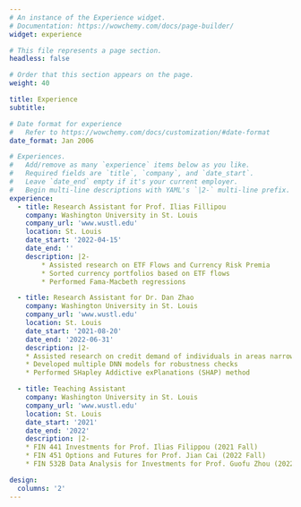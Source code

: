 ```yaml
---
# An instance of the Experience widget.
# Documentation: https://wowchemy.com/docs/page-builder/
widget: experience

# This file represents a page section.
headless: false

# Order that this section appears on the page.
weight: 40

title: Experience
subtitle:

# Date format for experience
#   Refer to https://wowchemy.com/docs/customization/#date-format
date_format: Jan 2006

# Experiences.
#   Add/remove as many `experience` items below as you like.
#   Required fields are `title`, `company`, and `date_start`.
#   Leave `date_end` empty if it's your current employer.
#   Begin multi-line descriptions with YAML's `|2-` multi-line prefix.
experience:
  - title: Research Assistant for Prof. Ilias Fillipou
    company: Washington University in St. Louis
    company_url: 'www.wustl.edu'
    location: St. Louis
    date_start: '2022-04-15'
    date_end: ''
    description: |2-        
        * Assisted research on ETF Flows and Currency Risk Premia
        * Sorted currency portfolios based on ETF flows
        * Performed Fama-Macbeth regressions

  - title: Research Assistant for Dr. Dan Zhao
    company: Washington University in St. Louis
    company_url: 'www.wustl.edu'
    location: St. Louis
    date_start: '2021-08-20'
    date_end: '2022-06-31'
    description: |2-
	* Assisted research on credit demand of individuals in areas narrowly missed by severe tornadoes
	* Developed multiple DNN models for robustness checks 
	* Performed SHapley Addictive exPlanations (SHAP) method

  - title: Teaching Assistant
    company: Washington University in St. Louis
    company_url: 'www.wustl.edu'
    location: St. Louis
    date_start: '2021'
    date_end: '2022'
    description: |2-
	* FIN 441 Investments for Prof. Ilias Filippou (2021 Fall)
	* FIN 451 Options and Futures for Prof. Jian Cai (2022 Fall)
	* FIN 532B Data Analysis for Investments for Prof. Guofu Zhou (2022 Fall)

design:
  columns: '2'
---
```

